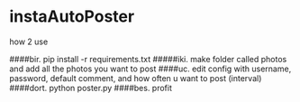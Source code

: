 # instaAutoPoster

how 2 use

####bir. pip install -r requirements.txt
#####iki. make folder called photos and add all the photos you want to post
####uc. edit config with username, password, default comment, and how often u want to post (interval)
####dort. python poster.py
####bes. profit
